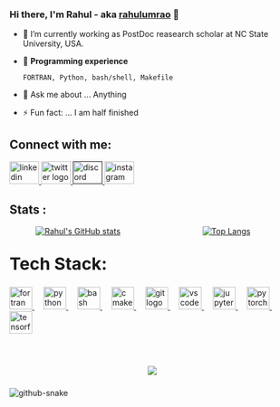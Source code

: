 ### Hi there, I'm  Rahul - aka [rahulumrao](https://github.com/rahulumrao) 👋

- 🔭 I’m currently working as PostDoc reasearch scholar at NC State University, USA.
- 🌱 **Programming experience** 
      
      FORTRAN, Python, bash/shell, Makefile
- 💬 Ask me about ... Anything
- ⚡ Fun fact: ... I am half finished

## Connect with me:
<div align="left">
  <a href="https://www.linkedin.com/in/rahul-verma-6a8089121">
  <img src="https://raw.githubusercontent.com/maurodesouza/profile-readme-generator/master/src/assets/icons/social/linkedin/default.svg" width="52" height="40" alt="linkedin logo"  /> </a>
  <a href="https://twitter.com/rahul_818">
  <img src="https://raw.githubusercontent.com/maurodesouza/profile-readme-generator/master/src/assets/icons/social/twitter/default.svg" width="52" height="40" alt="twitter logo"  /> </a>
  <a href="">
  <img src="https://raw.githubusercontent.com/maurodesouza/profile-readme-generator/master/src/assets/icons/social/discord/default.svg" width="52" height="40" alt="discord logo"  /> </a>
  <a href="https://instagram.com/_rahul_umrao">
  <img src="https://raw.githubusercontent.com/maurodesouza/profile-readme-generator/master/src/assets/icons/social/instagram/default.svg" width="52" height="40" alt="instagram logo"  /> </a>
</div>

## Stats :
<!-- 
[![Rahul's GitHub stats](https://github-readme-stats.vercel.app/api?username=rahulumrao&show_icons=true&theme=merko)](https://github.com/rahulumrao/github-readme-stats)

[![Top Langs](https://github-readme-stats.vercel.app/api/top-langs/?username=rahulumrao&hide=javascript,html,Roff,css,Cmake&layout=compact&theme=radical)](https://github.com/rahulumrao/github-readme-stats)

[![](https://visitcount.itsvg.in/api?id=rahulumrao&label=Profile%20Views&color=12&pretty=true)](https://visitcount.itsvg.in) -->

<div style="display: flex; justify-content: space-around;">

  <div style="flex: 1; text-align: center; padding-right: 10px;">
    <a href="https://github.com/rahulumrao/github-readme-stats">
      <img src="https://github-readme-stats.vercel.app/api?username=rahulumrao&show_icons=true&theme=merko" alt="Rahul's GitHub stats" />
    </a>
  </div>

  <div style="flex: 1; text-align: center; padding-left: 10px;">
    <a href="https://github.com/rahulumrao/github-readme-stats">
      <img src="https://github-readme-stats.vercel.app/api/top-langs/?username=rahulumrao&hide=javascript,html,Roff,css,Cmake&layout=compact&theme=radical" alt="Top Langs" />
    </a>
  </div>

</div>

<br>
<!-- <p style="display: flex; align-items: center;">
  <img src="https://github.com/rahulumrao/rahulumrao/blob/main/skill.png" alt="Tech Stack icon" width="40" height="40" style="margin-right: 10px;">
  <strong style="font-size: 20px;">Tech Stack:</strong>
</p>   -->

<p style="display: flex; align-items: center;">
  <strong style="font-size: 30px;">Tech Stack:</strong>
</p>

###

<div align="left">
<a href="https://fortran-lang.org/">
  <img src="https://cdn.simpleicons.org/fortran/734F96" height="40" alt="fortran logo"  />
</a>
  <img width="12" />
<a href="https://www.python.org/">
  <img src="https://cdn.jsdelivr.net/gh/devicons/devicon/icons/python/python-original.svg" height="40" alt="python logo"  />
</a>
  <img width="12" />
<a href="https://www.gnu.org/software/bash/">
  <img src="https://cdn.jsdelivr.net/gh/devicons/devicon/icons/bash/bash-original.svg" height="40" alt="bash logo"  />
</a>
  <img width="12" />
<a href="https://cmake.org/">
  <img src="https://cdn.jsdelivr.net/gh/devicons/devicon/icons/cmake/cmake-original.svg" height="40" alt="cmake logo"  />
</a>
  <img width="12" />
<a href="https://github.com/">
  <img src="https://cdn.jsdelivr.net/gh/devicons/devicon/icons/git/git-original.svg" height="40" alt="git logo"  />
</a>
  <img width="12" />
<a href="https://code.visualstudio.com/">
  <img src="https://cdn.jsdelivr.net/gh/devicons/devicon/icons/vscode/vscode-original.svg" height="40" alt="vscode logo"  />
</a>
  <img width="12" />
<a href="https://jupyter.org/">
  <img src="https://cdn.jsdelivr.net/gh/devicons/devicon/icons/jupyter/jupyter-original.svg" height="40" alt="jupyter logo"  />
</a>
  <img width="12" />
<a href="https://pytorch.org/">
  <img src="https://cdn.jsdelivr.net/gh/devicons/devicon/icons/pytorch/pytorch-original.svg" height="40" alt="pytorch logo"  />
</a>
  <img width="12" />
<a href="https://www.tensorflow.org/">
  <img src="https://cdn.jsdelivr.net/gh/devicons/devicon/icons/tensorflow/tensorflow-original.svg" height="40" alt="tensorflow logo"  />
</a>
</div>

<br />

###

<!-- <img align="right" height="150" src="https://i.imgflip.com/65efzo.gif"  /> -->

###

###
<br>
<div align="center">
  <img src="https://profile-counter.glitch.me/rahulumrao/count.svg?"  />
</div>

###
<picture>
  <source media="(prefers-color-scheme: dark)" srcset="https://raw.githubusercontent.com/rahulumrao/rahulumrao/output/github-snake-dark.svg" />
  <source media="(prefers-color-scheme: light)" srcset="https://raw.githubusercontent.com/rahulumrao/rahulumrao/output/github-snake.svg" />
  <img alt="github-snake" src="https://raw.githubusercontent.com/tobiasmeyhoefer/tobiasmeyhoefer/output/github-snake.svg" />
</picture>
